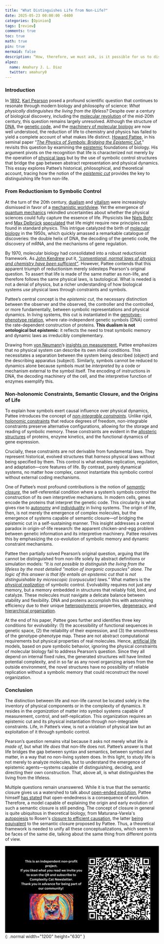 ```yaml
---
title: "What Distinguishes Life from Non-Life?"
date: 2025-05-23 00:00:00 -0400
categories: [Opinion]
tags: [review]
comments: true
toc: true 
math: true
pin: true
mermaid: false
description: “How, therefore, we must ask, is it possible for us to distinguish the living from the lifeless if we can describe both conceptually by the motion of inorganic corpuscles?”—Karl Pearson (The Grammar of Science, 1892).
alpez:
  name: Amahury J. L. Diaz
  twitter: amahury0
---
```

### Introduction
In [1892](https://en.wikipedia.org/wiki/The_Grammar_of_Science), [Karl Pearson](https://en.wikipedia.org/wiki/Karl_Pearson) posed a profound scientific question that continues to resonate through modern biology and philosophy of science: _What physically distinguishes the living from the lifeless?_ Despite over a century of biological discovery, including the [molecular revolution](https://en.wikipedia.org/wiki/History_of_molecular_biology) of the mid-20th century, this question remains largely unresolved. Although the structure of [DNA](https://en.wikipedia.org/wiki/DNA), the [genetic code](https://en.wikipedia.org/wiki/Genetic_code), and the [machinery of molecular biology](https://en.wikipedia.org/wiki/Molecular_machine) are now well understood, the reduction of life to chemistry and physics has failed to yield a complete account of what makes life distinct. [Howard Pattee](https://en.wikipedia.org/wiki/Howard_H._Pattee), in his seminal paper “[_The Physics of Symbols: Bridging the Epistemic Cut_](https://www.sciencedirect.com/science/article/pii/S0303264701001046),” revisits this question by examining the [epistemic](https://en.wiktionary.org/wiki/epistemic) foundations of biology. His argument pivots on the recognition that life is characterized not merely by the operation of [physical laws](https://simple.wikipedia.org/wiki/Physical_law) but by the use of symbolic control structures that bridge the gap between abstract representation and physical dynamics. This essay explores Pattee’s historical, philosophical, and theoretical account, tracing how the notion of the [_epistemic cut_](https://nyaspubs.onlinelibrary.wiley.com/doi/10.1111/j.1749-6632.2000.tb06277.x) provides the key to distinguishing life from non-life.

### From Reductionism to Symbolic Control
At the turn of the 20th century, [dualism](https://en.wikipedia.org/wiki/Dualism) and [vitalism](https://en.wikipedia.org/wiki/Vitalism) were increasingly dismissed in favor of a [mechanistic worldview](https://en.wikipedia.org/wiki/Mechanism_(philosophy)). Yet the emergence of [quantum mechanics](https://en.wikipedia.org/wiki/Quantum_mechanics) rekindled uncertainties about whether the physical sciences could fully capture the essence of life. Physicists like [Niels Bohr](https://en.wikipedia.org/wiki/Niels_Bohr) and [Max Delbrück](https://en.wikipedia.org/wiki/Max_Delbr%C3%BCck) [speculated](https://www.nature.com/articles/131457a0) that life might require new principles not found in standard physics. This intrigue catalyzed the birth of [molecular biology](https://en.wikipedia.org/wiki/Molecular_biology) in the 1950s, which quickly amassed a remarkable catalogue of discoveries: the double helix of DNA, the decoding of the genetic code, the discovery of mRNA, and the mechanisms of gene regulation.

By 1970, molecular biology had consolidated into a robust reductionist framework. As [John Kendrew](https://en.wikipedia.org/wiki/John_Kendrew) put it, [_“conventional, normal laws of physics and chemistry have been sufficient”_](https://www.jstor.org/stable/24931441?seq=1). However, Pattee contends that this apparent triumph of reductionism merely sidesteps Pearson's original question. To assert that life is made of the same matter as non-life, and therefore follows the same physical laws, is tautological. What is needed is not a denial of physics, but a richer understanding of how biological systems _use_ physical laws through constraints and symbols.

Pattee’s central concept is the _epistemic cut_, the necessary distinction between the observer and the observed, the controller and the controlled, or more fundamentally, between symbolic representations and physical dynamics. In living systems, this cut is instantiated in the [genotype-phenotype relation](https://en.wikipedia.org/wiki/Genotype%E2%80%93phenotype_distinction), where rate-independent genetic symbols (DNA) control the rate-dependent construction of proteins. **This dualism is not ontological but epistemic**: it reflects the need to treat symbolic memory and dynamic laws as irreducibly complementary.

Drawing from [von Neumann](https://en.wikipedia.org/wiki/John_von_Neumann)’s [insights on measurement](https://elib.spbstu.ru/ebsco/pdf/1629183.pdf/info), Pattee emphasizes that no physical system can describe its own initial conditions. This necessitates a separation between the system being described (object) and the describing apparatus (subject). Similarly, symbols cannot be reduced to dynamics alone because symbols must be _interpreted_ by a code or mechanism external to the symbol itself. The encoding of instructions in DNA, the decoding machinery of the cell, and the interpretive function of enzymes exemplify this.

### Non-holonomic Constraints, Semantic Closure, and the Origins of Life
To explain how symbols exert causal influence over physical dynamics, Pattee introduces the concept of [_non-integrable constraints_](https://en.wikipedia.org/wiki/Nonholonomic_system). Unlike rigid, [holonomic constraints](https://en.wikipedia.org/wiki/Holonomic_constraints) that reduce degrees of freedom, non-integrable constraints preserve alternative configurations, allowing for the storage and reading of symbolic memory. These constraints are evident in the [allosteric structures](https://en.wikipedia.org/wiki/Allosteric_regulation) of proteins, enzyme kinetics, and the functional dynamics of gene expression. 

Crucially, these constraints are not derivable from fundamental laws. They represent historical, evolved structures that _harness_ physical laws without being specified by them. This control is what enables replication, regulation, and adaptation—core features of life. By contrast, purely dynamical systems, no matter how complex, cannot instantiate this symbolic control without external coding mechanisms.

One of Pattee’s most profound contributions is the notion of [_semantic closure_](https://link.springer.com/chapter/10.1007/978-94-007-5161-3_14), the self-referential condition where a system’s symbols control the construction of its own interpretive mechanisms. In modern cells, genes encode the proteins that interpret the genetic code. This circularity is what gives rise to [autonomy](https://en.wikipedia.org/wiki/Autonomy) and [individuality](https://www.cambridge.org/core/elements/biological-individuality/137402E71CE12C3226884AAD1B5B67B8) in living systems. The origin of life, then, is not merely the emergence of complex molecules, but the emergence of systems capable of semantic closure—of bridging the epistemic cut in a self-sustaining manner. This insight addresses a central paradox in origin-of-life research: the apparent chicken-and-egg problem between genetic information and its interpretive machinery. Pattee resolves this by emphasizing the co-evolution of symbolic memory and dynamic constraint mechanisms. 

Pattee then partially solved Pearson’s original question, arguing that life cannot be distinguished from non-life solely by abstract definitions or simulation models: _“It is not possible to distinguish the living from the lifeless by the most detailed "motion of inorganic corpuscles" alone. The logic of this answer is that life entails an epistemic cut that is not distinguishable by microscopic (corpuscular) laws.”_ What matters is the [_physical realization_](https://www.taylorfrancis.com/chapters/edit/10.4324/9780429032769-3/simulations-realizations-theories-life-pattee) of symbolic control. Evolvability requires not just any memory, but a memory embedded in structures that reliably fold, bind, and catalyze. These molecules must navigate a delicate balance between stability and flexibility. DNA and proteins accomplish this with astonishing efficiency due to their unique [heteropolymeric](https://en.wiktionary.org/wiki/polymeric#English) properties, [degeneracy](https://en.wikipedia.org/wiki/Degeneracy_(mathematics)), and [hierarchical organization](https://books.google.com/books?hl=en&lr=&id=GyjgBAAAQBAJ&oi=fnd&pg=PA1&dq=hierarchy+theory+pattee&ots=0N4UIB2sjF&sig=-O4kHKHNzD1lHsZgYBpdWUq6ppE#v=onepage&q=hierarchy%20theory%20pattee&f=false).

At the end of his paper, Pattee goes further and identifies three key conditions for evolvability: (1) the accessibility of functional sequences in genetic space, (2) the reliability of their expression, and (3) the smoothness of the genotype-phenotype map. These are not abstract computational requirements but physical properties of real molecules. Hence, [artificial life](https://en.wikipedia.org/wiki/Artificial_life) models, based on pure symbolic behavior, ignoring the physical constraints of molecular biology fail to address Pearson’s question. Since they all depend on internal fixed rules, the generated structures will have limited potential complexity, and in so far as any novel organizing arises from the outside environment, the novel structures have no possibility of reliable replication without a symbolic memory that could reconstruct the novel organization.

### Conclusion
The distinction between life and non-life cannot be located solely in the inventory of physical components or in the complexity of dynamics. It resides in the _organization_ of matter into symbol systems capable of measurement, control, and self-replication. This organization requires an epistemic cut and its physical instantiation through non-integrable constraints. Life, in Pattee’s view, is not a violation of physical law but an exploitation of it through symbolic control.

Pearson’s question remains vital because it asks not merely what life _is made of_, but what life _does_ that non-life does not. Pattee’s answer is that life bridges the gap between syntax and semantics, between symbol and matter, in a way that no non-living system does. In this light, to study life is not merely to analyze molecules, but to understand the emergence of epistemic agents—systems capable of distinguishing, deciding, and directing their own construction. That, above all, is what distinguishes the living from the lifeless. 

Multiple questions remain unanswered. While it is true that the semantic closure gives us a watershed to talk about [open-ended evolution](https://alife.org/encyclopedia/introduction/open-ended-evolution/), Pattee himself [has stated](https://direct.mit.edu/artl/article-abstract/25/1/4/2911/Evolved-Open-Endedness-Not-Open-Ended-Evolution) that open-endedness is a consequence of evolution. Therefore, a model capable of explaining the origin and early evolution of such a semantic closure is still pending. The concept of closure in general is quite ubiquitous in theoretical biology, from Maturana-Varela's [autopoiesis](https://en.wikipedia.org/wiki/Autopoiesis) to Rosen's [closure to efficient causation](https://www.sciencedirect.com/science/article/pii/S0022519309005360?via%3Dihub), the latter [being equivalent](https://www.tandfonline.com/doi/abs/10.1080/03081078608934929) to the semantic closure proposed by Pattee. Thus, a theoretical framework is needed to unify all these conceptualizations, which seem to be faces of the same die, talking about the same thing from different points of view. 

![Desktop View](/assets/img/fix/complexity-cat-newsletter.png){: .normal width="1200" height="630" }
